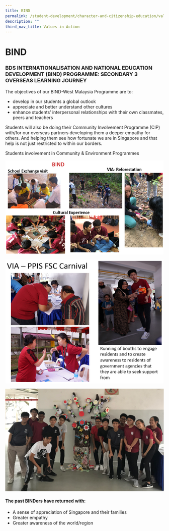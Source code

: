 ```yaml
---
title: BIND
permalink: /student-development/character-and-citizenship-education/values-in-action/bind/
description: ""
third_nav_title: Values in Action
---
```

BIND
====

### BDS INTERNATIONALISATION AND NATIONAL EDUCATION DEVELOPMENT (BIND) PROGRAMME: SECONDARY 3 OVERSEAS LEARNING JOURNEY

The objectives of our BIND-West Malaysia Programme are to: 

*   develop in our students a global outlook
*   appreciate and better understand other cultures
*   enhance students’ interpersonal relationships with their own classmates, peers and teachers

  

Students will also be doing their Community Involvement Programme (CIP) with/for our overseas partners developing them a deeper empathy for others. And helping them see how fortunate we are in Singapore and that help is not just restricted to within our borders. 

  

Students involvement in Community & Environment Programmes

![BIND](/images/BIND2018.png)

![VIA](/images/VIA.png)

![VIA](/images/VIA2.png)

#### The past BINDers have returned with:

* A sense of appreciation of Singapore and their families
* Greater empathy
* Greater awareness of the world/region